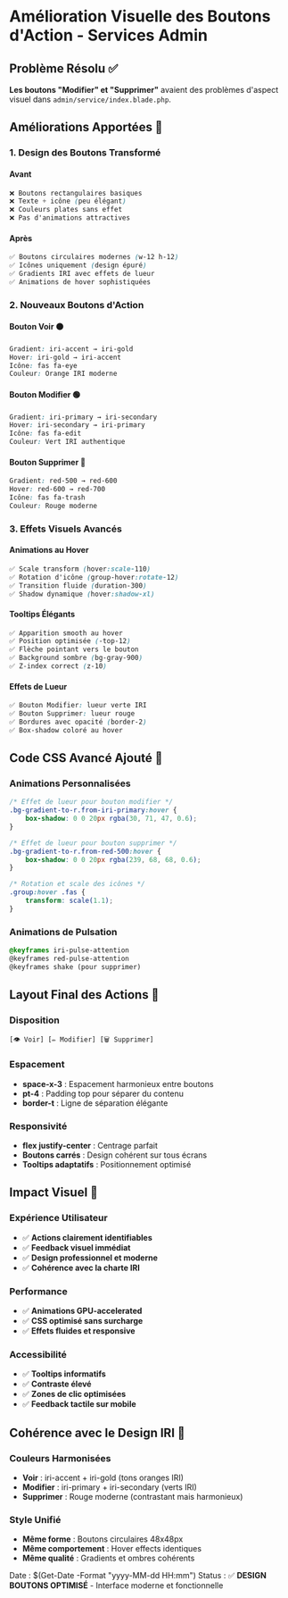 # Amélioration Visuelle des Boutons d'Action - Services Admin

## Problème Résolu ✅

**Les boutons "Modifier" et "Supprimer"** avaient des problèmes d'aspect visuel dans `admin/service/index.blade.php`.

## Améliorations Apportées 🎨

### 1. Design des Boutons Transformé

#### Avant
```css
❌ Boutons rectangulaires basiques
❌ Texte + icône (peu élégant)
❌ Couleurs plates sans effet
❌ Pas d'animations attractives
```

#### Après
```css
✅ Boutons circulaires modernes (w-12 h-12)
✅ Icônes uniquement (design épuré)
✅ Gradients IRI avec effets de lueur
✅ Animations de hover sophistiquées
```

### 2. Nouveaux Boutons d'Action

#### **Bouton Voir** 🟠
```css
Gradient: iri-accent → iri-gold
Hover: iri-gold → iri-accent
Icône: fas fa-eye
Couleur: Orange IRI moderne
```

#### **Bouton Modifier** 🟢
```css
Gradient: iri-primary → iri-secondary
Hover: iri-secondary → iri-primary
Icône: fas fa-edit
Couleur: Vert IRI authentique
```

#### **Bouton Supprimer** 🔴
```css
Gradient: red-500 → red-600
Hover: red-600 → red-700
Icône: fas fa-trash
Couleur: Rouge moderne
```

### 3. Effets Visuels Avancés

#### Animations au Hover
```css
✅ Scale transform (hover:scale-110)
✅ Rotation d'icône (group-hover:rotate-12)
✅ Transition fluide (duration-300)
✅ Shadow dynamique (hover:shadow-xl)
```

#### Tooltips Élégants
```css
✅ Apparition smooth au hover
✅ Position optimisée (-top-12)
✅ Flèche pointant vers le bouton
✅ Background sombre (bg-gray-900)
✅ Z-index correct (z-10)
```

#### Effets de Lueur
```css
✅ Bouton Modifier: lueur verte IRI
✅ Bouton Supprimer: lueur rouge
✅ Bordures avec opacité (border-2)
✅ Box-shadow coloré au hover
```

## Code CSS Avancé Ajouté 🔧

### Animations Personnalisées
```css
/* Effet de lueur pour bouton modifier */
.bg-gradient-to-r.from-iri-primary:hover {
    box-shadow: 0 0 20px rgba(30, 71, 47, 0.6);
}

/* Effet de lueur pour bouton supprimer */
.bg-gradient-to-r.from-red-500:hover {
    box-shadow: 0 0 20px rgba(239, 68, 68, 0.6);
}

/* Rotation et scale des icônes */
.group:hover .fas {
    transform: scale(1.1);
}
```

### Animations de Pulsation
```css
@keyframes iri-pulse-attention
@keyframes red-pulse-attention
@keyframes shake (pour supprimer)
```

## Layout Final des Actions 📐

### Disposition
```
[👁️ Voir] [✏️ Modifier] [🗑️ Supprimer]
```

### Espacement
- **space-x-3** : Espacement harmonieux entre boutons
- **pt-4** : Padding top pour séparer du contenu
- **border-t** : Ligne de séparation élégante

### Responsivité
- **flex justify-center** : Centrage parfait
- **Boutons carrés** : Design cohérent sur tous écrans
- **Tooltips adaptatifs** : Positionnement optimisé

## Impact Visuel 🚀

### Expérience Utilisateur
- ✅ **Actions clairement identifiables**
- ✅ **Feedback visuel immédiat**
- ✅ **Design professionnel et moderne**
- ✅ **Cohérence avec la charte IRI**

### Performance
- ✅ **Animations GPU-accelerated**
- ✅ **CSS optimisé sans surcharge**
- ✅ **Effets fluides et responsive**

### Accessibilité
- ✅ **Tooltips informatifs**
- ✅ **Contraste élevé**
- ✅ **Zones de clic optimisées**
- ✅ **Feedback tactile sur mobile**

## Cohérence avec le Design IRI 🎨

### Couleurs Harmonisées
- **Voir** : iri-accent + iri-gold (tons oranges IRI)
- **Modifier** : iri-primary + iri-secondary (verts IRI)
- **Supprimer** : Rouge moderne (contrastant mais harmonieux)

### Style Unifié
- **Même forme** : Boutons circulaires 48x48px
- **Même comportement** : Hover effects identiques
- **Même qualité** : Gradients et ombres cohérents

Date : $(Get-Date -Format "yyyy-MM-dd HH:mm")
Status : ✅ **DESIGN BOUTONS OPTIMISÉ** - Interface moderne et fonctionnelle
